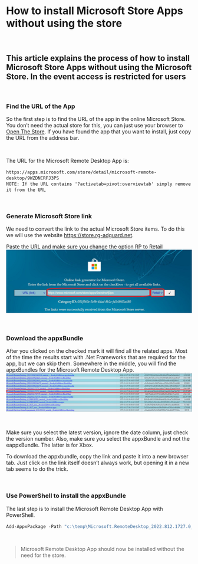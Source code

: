 # How to install Microsoft Store Apps without using the store
<br>

## This article explains the process of how to install Microsoft Store Apps without using the Microsoft Store. In the event access is restricted for users

<br>

### Find the URL of the App
So the first step is to find the URL of the app in the online Microsoft Store. You don’t need the actual store for this, you can just use your browser to [Open The Store](https://apps.microsoft.com/store/apps). If you have found the app that you want to install, just copy the URL from the address bar.

<br>

The URL for the Microsoft Remote Desktop App is:
```
https://apps.microsoft.com/store/detail/microsoft-remote-desktop/9WZDNCRFJ3PS
NOTE: If the URL contains '?activetab=pivot:overviewtab' simply remove it from the URL
```

<br>

### Generate Microsoft Store link
We need to convert the link to the actual Microsoft Store items. To do this we will use the website https://store.rg-adguard.net.

Paste the URL and make sure you change the option RP to Retail
<img src="https://github.com/Ashdf1992/wiki/blob/main/assets/images/storebypass-1.png"/>

<br>

### Download the appxBundle
After you clicked on the checked mark it will find all the related apps. Most of the time the results start with .Net Frameworks that are required for the app, but we can skip them. Somewhere in the middle, you will find the appxBundles for the Microsoft Remote Desktop App.
<img src="https://github.com/Ashdf1992/wiki/blob/main/assets/images/storebypass-2.png"/>

<br>

Make sure you select the latest version, ignore the date column, just check the version number. Also, make sure you select the appxBundle and not the eappxBundle. The latter is for Xbox.

To download the appxbundle, copy the link and paste it into a new browser tab. Just click on the link itself doesn’t always work, but opening it in a new tab seems to do the trick.

<br>

### Use PowerShell to install the appxBundle
The last step is to install the Microsoft Remote Desktop App with PowerShell.

``` Powershell
Add-AppxPackage -Path "c:\temp\Microsoft.RemoteDesktop_2022.812.1727.0_neutral___8wekyb3d8bbwe.AppxBundle
```

<br>

> Microsoft Remote Desktop App should now be installed without the need for the store.
